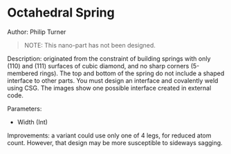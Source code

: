 # Octahedral Spring

Author: Philip Turner

> NOTE: This nano-part has not been designed.

Description: originated from the constraint of building springs with only (110) and (111) surfaces of cubic diamond, and no sharp corners (5-membered rings). The top and bottom of the spring do not include a shaped interface to other parts. You must design an interface and covalently weld using CSG. The images show one possible interface created in external code.

Parameters:
- Width (Int)

Improvements: a variant could use only one of 4 legs, for reduced atom count. However, that design may be more susceptible to sideways sagging.
